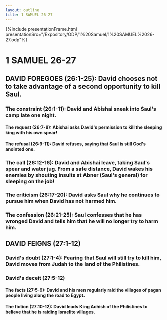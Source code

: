 ```yaml
---
layout: outline
title: 1 SAMUEL 26-27
---
```

{%include presentationFrame.html presentationSrc="/Expository/ODP/1%20Samuel/1%20SAMUEL%2026-27.odp"%}

# 1 SAMUEL 26-27 
## DAVID FOREGOES (26:1-25): David chooses not to take advantage of a second opportunity to kill Saul. 
###  The constraint (26:1-11): David and Abishai sneak into Saul\'s camp late one night. 
####  The request (26:7-8): Abishai asks David\'s permission to kill the sleeping king with his own spear! 
####  The refusal (26:9-11): David refuses, saying that Saul is still God\'s anointed one. 
###  The call (26:12-16): David and Abishai leave, taking Saul\'s spear and water jug. From a safe distance, David wakes his enemies by shouting insults at Abner (Saul\'s general) for sleeping on the job! 
###  The criticism (26:17-20): David asks Saul why he continues to pursue him when David has not harmed him. 
###  The confession (26:21-25): Saul confesses that he has wronged David and tells him that he will no longer try to harm him. 
## DAVID FEIGNS (27:1-12) 
###  David\'s doubt (27:1-4): Fearing that Saul will still try to kill him, David moves from Judah to the land of the Philistines. 
###  David\'s deceit (27:5-12) 
####  The facts (27:5-9): David and his men regularly raid the villages of pagan people living along the road to Egypt. 
####  The fiction (27:10-12): David leads King Achish of the Philistines to believe that he is raiding Israelite villages. 

